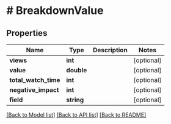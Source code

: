 # # BreakdownValue

## Properties

Name | Type | Description | Notes
------------ | ------------- | ------------- | -------------
**views** | **int** |  | [optional]
**value** | **double** |  | [optional]
**total_watch_time** | **int** |  | [optional]
**negative_impact** | **int** |  | [optional]
**field** | **string** |  | [optional]

[[Back to Model list]](../../README.md#models) [[Back to API list]](../../README.md#endpoints) [[Back to README]](../../README.md)
